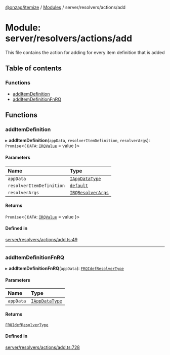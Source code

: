 [@onzag/itemize](../README.md) / [Modules](../modules.md) / server/resolvers/actions/add

# Module: server/resolvers/actions/add

This file contains the action for adding for every item definition that
is added

## Table of contents

### Functions

- [addItemDefinition](server_resolvers_actions_add.md#additemdefinition)
- [addItemDefinitionFnRQ](server_resolvers_actions_add.md#additemdefinitionfnrq)

## Functions

### addItemDefinition

▸ **addItemDefinition**(`appData`, `resolverItemDefinition`, `resolverArgs`): `Promise`\<\{ `DATA`: [`IRQValue`](../interfaces/rq_querier.IRQValue.md) = value }\>

#### Parameters

| Name | Type |
| :------ | :------ |
| `appData` | [`IAppDataType`](../interfaces/server.IAppDataType.md) |
| `resolverItemDefinition` | [`default`](../classes/base_Root_Module_ItemDefinition.default.md) |
| `resolverArgs` | [`IRQResolverArgs`](../interfaces/base_Root_rq.IRQResolverArgs.md) |

#### Returns

`Promise`\<\{ `DATA`: [`IRQValue`](../interfaces/rq_querier.IRQValue.md) = value }\>

#### Defined in

[server/resolvers/actions/add.ts:49](https://github.com/onzag/itemize/blob/59702dd5/server/resolvers/actions/add.ts#L49)

___

### addItemDefinitionFnRQ

▸ **addItemDefinitionFnRQ**(`appData`): [`FRQIdefResolverType`](base_Root_rq.md#frqidefresolvertype)

#### Parameters

| Name | Type |
| :------ | :------ |
| `appData` | [`IAppDataType`](../interfaces/server.IAppDataType.md) |

#### Returns

[`FRQIdefResolverType`](base_Root_rq.md#frqidefresolvertype)

#### Defined in

[server/resolvers/actions/add.ts:728](https://github.com/onzag/itemize/blob/59702dd5/server/resolvers/actions/add.ts#L728)
